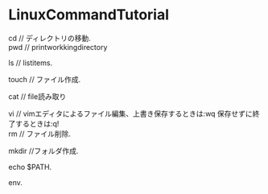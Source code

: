 # LinuxCommandTutorial
cd // ディレクトリの移動.  
pwd // printworkkingdirectory

ls // listitems. 

touch // ファイル作成. 

cat // file読み取り

vi // vimエディタによるファイル編集、上書き保存するときは:wq 保存せずに終了するときは:q!   
rm // ファイル削除. 

mkdir //フォルダ作成. 
  
echo $PATH. 

env. 


